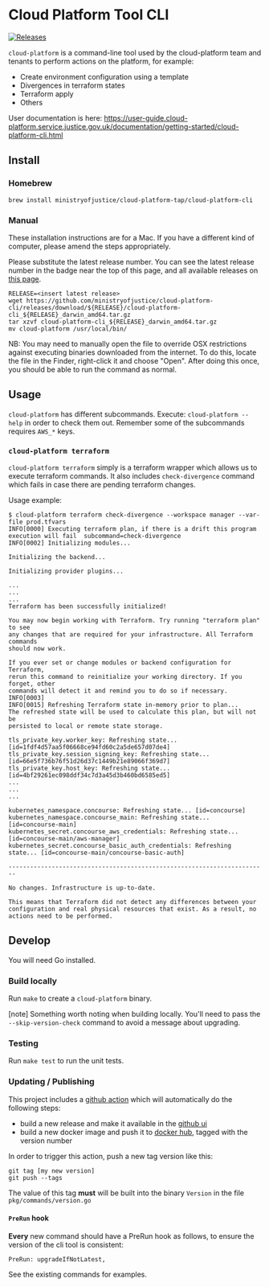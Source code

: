 # Cloud Platform Tool CLI

[![Releases](https://img.shields.io/github/release/ministryofjustice/cloud-platform-cli/all.svg?style=flat-square)](https://github.com/ministryofjustice/cloud-platform-cli/releases)

`cloud-platform` is a command-line tool used by the cloud-platform team and tenants to perform actions on the platform, for example:

- Create environment configuration using a template
- Divergences in terraform states
- Terraform apply
- Others

User documentation is here: https://user-guide.cloud-platform.service.justice.gov.uk/documentation/getting-started/cloud-platform-cli.html

## Install

### Homebrew

```
brew install ministryofjustice/cloud-platform-tap/cloud-platform-cli
```

### Manual

These installation instructions are for a Mac. If you have a different kind of
computer, please amend the steps appropriately.

Please substitute the latest release number. You can see the latest release
number in the badge near the top of this page, and all available releases on
[this page][github ui].

```
RELEASE=<insert latest release>
wget https://github.com/ministryofjustice/cloud-platform-cli/releases/download/${RELEASE}/cloud-platform-cli_${RELEASE}_darwin_amd64.tar.gz
tar xzvf cloud-platform-cli_${RELEASE}_darwin_amd64.tar.gz
mv cloud-platform /usr/local/bin/
```

NB: You may need to manually open the file to override OSX restrictions against
executing binaries downloaded from the internet. To do this, locate the file in
the Finder, right-click it and choose "Open". After doing this once, you should
be able to run the command as normal.

## Usage

`cloud-platform` has different subcommands. Execute: `cloud-platform --help` in order to check them out. Remember some of the subcommands requires `AWS_*` keys.

### `cloud-platform terraform`

`cloud-platform terraform` simply is a terraform wrapper which allows us to execute terraform commands. It also includes `check-divergence` command which fails in case there are pending terraform changes.

Usage example:

```shell
$ cloud-platform terraform check-divergence --workspace manager --var-file prod.tfvars
INFO[0000] Executing terraform plan, if there is a drift this program execution will fail  subcommand=check-divergence
INFO[0002] Initializing modules...

Initializing the backend...

Initializing provider plugins...

...
...
...
Terraform has been successfully initialized!

You may now begin working with Terraform. Try running "terraform plan" to see
any changes that are required for your infrastructure. All Terraform commands
should now work.

If you ever set or change modules or backend configuration for Terraform,
rerun this command to reinitialize your working directory. If you forget, other
commands will detect it and remind you to do so if necessary.
INFO[0003]
INFO[0015] Refreshing Terraform state in-memory prior to plan...
The refreshed state will be used to calculate this plan, but will not be
persisted to local or remote state storage.

tls_private_key.worker_key: Refreshing state... [id=1fdf4d57aa5f06668ce94fd60c2a5de657d07de4]
tls_private_key.session_signing_key: Refreshing state... [id=66e5f736b76f51d26d37c1449b21e89066f369d7]
tls_private_key.host_key: Refreshing state... [id=4bf29261ec098ddf34c7d3a45d3b460bd6585ed5]
...
...
...

kubernetes_namespace.concourse: Refreshing state... [id=concourse]
kubernetes_namespace.concourse_main: Refreshing state... [id=concourse-main]
kubernetes_secret.concourse_aws_credentials: Refreshing state... [id=concourse-main/aws-manager]
kubernetes_secret.concourse_basic_auth_credentials: Refreshing state... [id=concourse-main/concourse-basic-auth]

------------------------------------------------------------------------

No changes. Infrastructure is up-to-date.

This means that Terraform did not detect any differences between your
configuration and real physical resources that exist. As a result, no
actions need to be performed.

```

## Develop

You will need Go installed.

### Build locally

Run `make` to create a `cloud-platform` binary.

[note] Something worth noting when building locally. You'll need to pass the `--skip-version-check` command to avoid a message about upgrading.

### Testing

Run `make test` to run the unit tests.

### Updating / Publishing

This project includes a [github action](.github/workflows/build-release.yml) which
will automatically do the following steps:

- build a new release and make it available in the [github ui]
- build a new docker image and push it to [docker hub], tagged with the version number

In order to trigger this action, push a new tag version like this:

```
git tag [my new version]
git push --tags
```

The value of this tag **must** will be built into the binary `Version` in the file `pkg/commands/version.go`

#### `PreRun` hook

**Every** new command should have a PreRun hook as follows, to ensure the version of the cli tool is consistent:

```
PreRun: upgradeIfNotLatest,
```

See the existing commands for examples.

[docker hub]: https://hub.docker.com/repository/docker/ministryofjustice/cloud-platform-cli
[github ui]: https://github.com/ministryofjustice/cloud-platform-cli/releases
